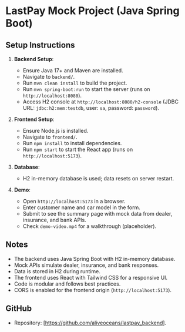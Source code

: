# LastPay Mock Project (Java Spring Boot)

## Setup Instructions
1. **Backend Setup**:
   - Ensure Java 17+ and Maven are installed.
   - Navigate to `backend/`.
   - Run `mvn clean install` to build the project.
   - Run `mvn spring-boot:run` to start the server (runs on `http://localhost:8080`).
   - Access H2 console at `http://localhost:8080/h2-console` (JDBC URL: `jdbc:h2:mem:testdb`, user: `sa`, password: `password`).

2. **Frontend Setup**:
   - Ensure Node.js is installed.
   - Navigate to `frontend/`.
   - Run `npm install` to install dependencies.
   - Run `npm start` to start the React app (runs on `http://localhost:5173`).

3. **Database**:
   - H2 in-memory database is used; data resets on server restart.

4. **Demo**:
   - Open `http://localhost:5173` in a browser.
   - Enter customer name and car model in the form.
   - Submit to see the summary page with mock data from dealer, insurance, and bank APIs.
   - Check `demo-video.mp4` for a walkthrough (placeholder).

## Notes
- The backend uses Java Spring Boot with H2 in-memory database.
- Mock APIs simulate dealer, insurance, and bank responses.
- Data is stored in H2 during runtime.
- The frontend uses React with Tailwind CSS for a responsive UI.
- Code is modular and follows best practices.
- CORS is enabled for the frontend origin (`http://localhost:5173`).

## GitHub
- Repository: [https://github.com/aliveoceans/lastpay_backend].